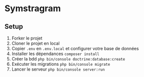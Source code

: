 # Symstragram

## Setup

1. Forker le projet
2. Cloner le projet en local
3. Copier `.env` en `.env.local` et configurer votre base de données
4. Installer les dépendances `composer install`
5. Créer la bdd `php bin/console doctrine:database:create`
6. Exécuter les migrations `php bin/console migrate`
7. Lancer le serveur `php bin/console server:run`